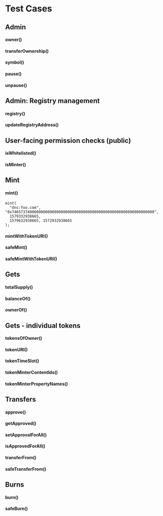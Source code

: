 # Test Cases

## Admin
#### owner()
#### transferOwnership()
#### symbol()
#### pause()
#### unpause()

## Admin: Registry management
#### registry()
#### updateRegistryAddress()

## User-facing permission checks (public)
#### isWhitelisted()
#### isMinter()

## Mint
#### mint()
```
mint(
  "dns:foo.com", "0x7465737400000000000000000000000000000000000000000000000000000000",
  1579332938665,
  1579632938665, 1572932938665
);
```
#### mintWithTokenURI()
#### safeMint()
#### safeMintWithTokenURI()

## Gets
#### totalSupply()
#### balanceOf()
#### ownerOf()

## Gets - individual tokens
#### tokensOfOwner()
#### tokenURI()
#### tokenTimeSlot()
#### tokenMinterContentIds()
#### tokenMinterPropertyNames()

## Transfers
#### approve()
#### getApproved()
#### setApprovalForAll()
#### isApprovedForAll()
#### transferFrom()
#### safeTransferFrom()

## Burns
#### burn()
#### safeBurn()

